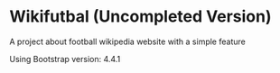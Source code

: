 # Wikifutbal (Uncompleted Version)
A project about football wikipedia website with a simple feature

Using Bootstrap version: 4.4.1
